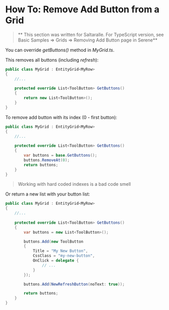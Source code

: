 # How To: Remove Add Button from a Grid

> ** This section was written for Saltaralle. For TypeScript version, see Basic Samples => Grids => Removing Add Button page in Serene**

You can override *getButtons()* method in *MyGrid.ts*.

This removes all buttons (including *refresh*):

```cs
public class MyGrid : EntityGrid<MyRow>
{
    //...
    
    protected override List<ToolButton> GetButtons()
    {
        return new List<ToolButton>();
    }
}
```

To remove add button with its index (0 - first button):

```cs
public class MyGrid : EntityGrid<MyRow>
{
    //...
    
    protected override List<ToolButton> GetButtons()
    {
        var buttons = base.GetButtons();
        buttons.RemoveAt(0);
        return buttons;
    }
}
```

> Working with hard coded indexes is a bad code smell

Or return a new list with your button list:

```cs
public class MyGrid : EntityGrid<MyRow>
{
    //...
    
    protected override List<ToolButton> GetButtons()
    {
        var buttons = new List<ToolButton>();

        buttons.Add(new ToolButton
        {
            Title = "My New Button",
            CssClass = "my-new-button",
            OnClick = delegate {
                // ...
            }
        });

        buttons.Add(NewRefreshButton(noText: true));

        return buttons;
    }
}
```